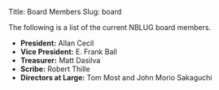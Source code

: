 Title: Board Members
Slug: board

The following is a list of the current NBLUG board members.

* **President:** Allan Cecil
* **Vice President:** E. Frank Ball
* **Treasurer:** Matt Dasilva
* **Scribe:** Robert Thille
* **Directors at Large:** Tom Most and John Morio Sakaguchi
